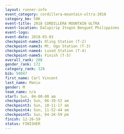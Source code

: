 ```yaml
---
layout: runner-info 
event_category: cordillera-mountain-ultra-2018 
category_km: 50K 
event-title: 2018 CORDILLERA MOUNTAIN ULTRA 
event-location: Dalupirip Itogon Benguet Philippines 
event-logo: 
event-date: 2018-03-03 
checkpoint-name2: Oling Station (T-2) 
checkpoint-name3: Mt. Ugo Station (T-3) 
checkpoint-name4: Lusod Station (T-4) 
checkpoint-name5: Finish (T-5) 
overall_rank: 208
gender_rank: 172
category_rank: 128
bib: 50047
first_name: Carl Vincent
last_name: Manio
gender: M
team_name: n/a
start: Sun, 04-00-00 am
checkpoint2: Sun, 06-39-52 am
checkpoint3: Sun, 10-11-17 am
checkpoint4: Sun, 11-52-44 am
checkpoint5: Sun, 04-26-59 pm
finish: 12-26-59
status: FINISHER
---
```

